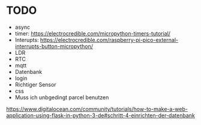 # TODO
* async
* timer: https://electrocredible.com/micropython-timers-tutorial/
* Interupts: https://electrocredible.com/raspberry-pi-pico-external-interrupts-button-micropython/
* LDR
* RTC
* mqtt
* Datenbank
* login
* Richtiger Sensor
* css
* Muss ich unbgedingt parcel benutzen

https://www.digitalocean.com/community/tutorials/how-to-make-a-web-application-using-flask-in-python-3-de#schritt-4-einrichten-der-datenbank